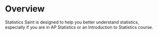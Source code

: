 # Overview
Statistics Saint is designed to help you better understand statistics, especially if you are in AP Statistics or an Introduction to Statistics course.

